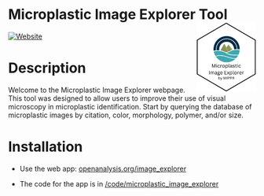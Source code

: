 # Microplastic Image Explorer Tool <a href="https://openanalysis.org/image_explorer"><img src="man/MicroplasticImageExplorerhex.png" alt="Microplastic Image Explorer logo" align="right" style="height: 140px;"/></a>

[![Website](https://img.shields.io/badge/web-openanalysis.org-white)](https://openanalysis.org/image_explorer)

# Description

Welcome to the Microplastic Image Explorer webpage. This tool was designed to allow users to improve their use of visual microscopy in microplastic identification. Start by querying the database of microplastic images by citation, color, morphology, polymer, and/or size.

# Installation

- Use the web app: [openanalysis.org/image_explorer](https://openanalysis.org/image_explorer)

- The code for the app is in [/code/microplastic_image_explorer](https://github.com/Moore-Institute-4-Plastic-Pollution-Res/Microplastic_Data_Portal/tree/main/code/microplastic_image_explorer) 
